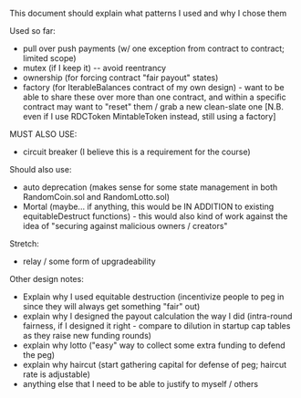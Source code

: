 This document should explain what patterns I used and why I chose them

Used so far:

* pull over push payments (w/ one exception from contract to contract; limited scope)
* mutex (if I keep it) -- avoid reentrancy
* ownership (for forcing contract "fair payout" states)
* factory (for IterableBalances contract of my own design) - want to be able to share these over more than one contract, and within a specific contract may want to "reset" them / grab a new clean-slate one [N.B. even if I use RDCToken MintableToken instead, still using a factory]

MUST ALSO USE:
* circuit breaker (I believe this is a requirement for the course)

Should also use:
* auto deprecation (makes sense for some state management in both RandomCoin.sol and RandomLotto.sol)
* Mortal (maybe... if anything, this would be IN ADDITION to existing equitableDestruct functions) - this would also kind of work against the idea of "securing against malicious owners / creators"

Stretch:
* relay / some form of upgradeability

Other design notes:
* Explain why I used equitable destruction (incentivize people to peg in since they will always get something "fair" out)
* explain why I designed the payout calculation the way I did (intra-round fairness, if I designed it right - compare to dilution in startup cap tables as they raise new funding rounds)
* explain why lotto ("easy" way to collect some extra funding to defend the peg)
* explain why haircut (start gathering capital for defense of peg; haircut rate is adjustable)
* anything else that I need to be able to justify to myself / others
